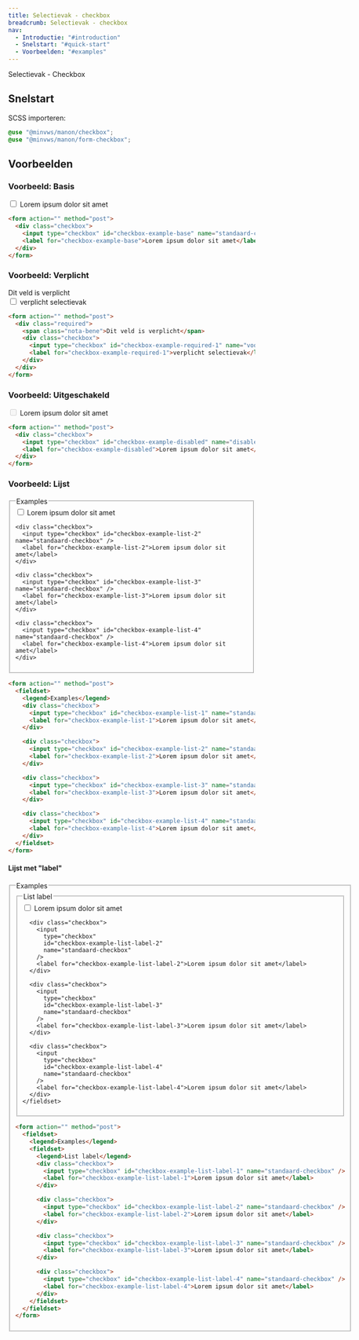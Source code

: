 ```yaml
---
title: Selectievak - checkbox
breadcrumb: Selectievak - checkbox
nav:
  - Introductie: "#introduction"
  - Snelstart: "#quick-start"
  - Voorbeelden: "#examples"
---
```


<p id="introduction">Selectievak - Checkbox</p>
<h2 id="quick-start">Snelstart</h2>

SCSS importeren:

```scss
@use "@minvws/manon/checkbox";
@use "@minvws/manon/form-checkbox";
```

<h2 id="examples">Voorbeelden</h2>

### Voorbeeld: Basis

<form action="" method="post">
  <div class="checkbox">
    <input type="checkbox" id="checkbox-example-base" name="standaard-checkbox" />
    <label for="checkbox-example-base">Lorem ipsum dolor sit amet</label>
  </div>
</form>

```html
<form action="" method="post">
  <div class="checkbox">
    <input type="checkbox" id="checkbox-example-base" name="standaard-checkbox" />
    <label for="checkbox-example-base">Lorem ipsum dolor sit amet</label>
  </div>
</form>
```

### Voorbeeld: Verplicht

<form action="" method="post">
  <div class="required">
    <span class="nota-bene">Dit veld is verplicht</span>
    <div class="checkbox">
      <input type="checkbox" id="checkbox-example-required-1" name="voorwaarden" required />
      <label for="checkbox-example-required-1">verplicht selectievak</label>
    </div>
  </div>
</form>

```html
<form action="" method="post">
  <div class="required">
    <span class="nota-bene">Dit veld is verplicht</span>
    <div class="checkbox">
      <input type="checkbox" id="checkbox-example-required-1" name="voorwaarden" required />
      <label for="checkbox-example-required-1">verplicht selectievak</label>
    </div>
  </div>
</form>
```

### Voorbeeld: Uitgeschakeld

<form action="" method="post">
  <div class="checkbox">
    <input
      type="checkbox"
      id="checkbox-example-disabled"
      name="disabled-checkbox"
      disabled
    />
    <label for="checkbox-example-disabled">Lorem ipsum dolor sit amet</label>
  </div>
</form>

```html
<form action="" method="post">
  <div class="checkbox">
    <input type="checkbox" id="checkbox-example-disabled" name="disabled-checkbox" disabled />
    <label for="checkbox-example-disabled">Lorem ipsum dolor sit amet</label>
  </div>
</form>
```

### Voorbeeld: Lijst

<form action="" method="post">
  <fieldset>
    <legend>Examples</legend>
    <div class="checkbox">
      <input type="checkbox" id="checkbox-example-list-1" name="standaard-checkbox" />
      <label for="checkbox-example-list-1">Lorem ipsum dolor sit amet</label>
    </div>

    <div class="checkbox">
      <input type="checkbox" id="checkbox-example-list-2" name="standaard-checkbox" />
      <label for="checkbox-example-list-2">Lorem ipsum dolor sit amet</label>
    </div>

    <div class="checkbox">
      <input type="checkbox" id="checkbox-example-list-3" name="standaard-checkbox" />
      <label for="checkbox-example-list-3">Lorem ipsum dolor sit amet</label>
    </div>

    <div class="checkbox">
      <input type="checkbox" id="checkbox-example-list-4" name="standaard-checkbox" />
      <label for="checkbox-example-list-4">Lorem ipsum dolor sit amet</label>
    </div>

  </fieldset>
</form>

```html
<form action="" method="post">
  <fieldset>
    <legend>Examples</legend>
    <div class="checkbox">
      <input type="checkbox" id="checkbox-example-list-1" name="standaard-checkbox" />
      <label for="checkbox-example-list-1">Lorem ipsum dolor sit amet</label>
    </div>

    <div class="checkbox">
      <input type="checkbox" id="checkbox-example-list-2" name="standaard-checkbox" />
      <label for="checkbox-example-list-2">Lorem ipsum dolor sit amet</label>
    </div>

    <div class="checkbox">
      <input type="checkbox" id="checkbox-example-list-3" name="standaard-checkbox" />
      <label for="checkbox-example-list-3">Lorem ipsum dolor sit amet</label>
    </div>

    <div class="checkbox">
      <input type="checkbox" id="checkbox-example-list-4" name="standaard-checkbox" />
      <label for="checkbox-example-list-4">Lorem ipsum dolor sit amet</label>
    </div>
  </fieldset>
</form>
```

#### Lijst met "label"

<form action="" method="post">
  <fieldset>
    <legend>Examples</legend>
    <fieldset>
      <legend>List label</legend>
      <div class="checkbox">
        <input
          type="checkbox"
          id="checkbox-example-list-label-1"
          name="standaard-checkbox"
        />
        <label for="checkbox-example-list-label-1">Lorem ipsum dolor sit amet</label>
      </div>

      <div class="checkbox">
        <input
          type="checkbox"
          id="checkbox-example-list-label-2"
          name="standaard-checkbox"
        />
        <label for="checkbox-example-list-label-2">Lorem ipsum dolor sit amet</label>
      </div>

      <div class="checkbox">
        <input
          type="checkbox"
          id="checkbox-example-list-label-3"
          name="standaard-checkbox"
        />
        <label for="checkbox-example-list-label-3">Lorem ipsum dolor sit amet</label>
      </div>

      <div class="checkbox">
        <input
          type="checkbox"
          id="checkbox-example-list-label-4"
          name="standaard-checkbox"
        />
        <label for="checkbox-example-list-label-4">Lorem ipsum dolor sit amet</label>
      </div>
    </fieldset>

  </fieldset>
</form>

```html
<form action="" method="post">
  <fieldset>
    <legend>Examples</legend>
    <fieldset>
      <legend>List label</legend>
      <div class="checkbox">
        <input type="checkbox" id="checkbox-example-list-label-1" name="standaard-checkbox" />
        <label for="checkbox-example-list-label-1">Lorem ipsum dolor sit amet</label>
      </div>

      <div class="checkbox">
        <input type="checkbox" id="checkbox-example-list-label-2" name="standaard-checkbox" />
        <label for="checkbox-example-list-label-2">Lorem ipsum dolor sit amet</label>
      </div>

      <div class="checkbox">
        <input type="checkbox" id="checkbox-example-list-label-3" name="standaard-checkbox" />
        <label for="checkbox-example-list-label-3">Lorem ipsum dolor sit amet</label>
      </div>

      <div class="checkbox">
        <input type="checkbox" id="checkbox-example-list-label-4" name="standaard-checkbox" />
        <label for="checkbox-example-list-label-4">Lorem ipsum dolor sit amet</label>
      </div>
    </fieldset>
  </fieldset>
</form>
```
